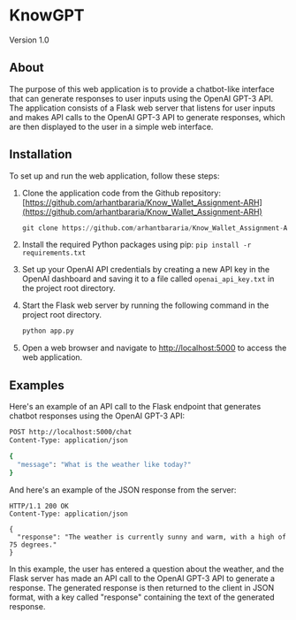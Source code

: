# KnowGPT

Version 1.0

## About

The purpose of this web application is to provide a chatbot-like interface that can generate responses to user inputs using the OpenAI GPT-3 API. The application consists of a Flask web server that listens for user inputs and makes API calls to the OpenAI GPT-3 API to generate responses, which are then displayed to the user in a simple web interface.

## Installation

To set up and run the web application, follow these steps:

1. Clone the application code from the Github repository: [https://github.com/arhantbararia/Know_Wallet_Assignment-ARH](https://github.com/arhantbararia/Know_Wallet_Assignment-ARH)
    
    ```python
    git clone https://github.com/arhantbararia/Know_Wallet_Assignment-ARH.git
    ```
    
2. Install the required Python packages using pip: `pip install -r requirements.txt`
3. Set up your OpenAI API credentials by creating a new API key in the OpenAI dashboard and saving it to a file called `openai_api_key.txt` in the project root directory.
4. Start the Flask web server by running the following command in the project root directory.
    
    ```python
    python app.py
    ```
    
5. Open a web browser and navigate to [http://localhost:5000](http://localhost:5000/) to access the web application.

## Examples

Here's an example of an API call to the Flask endpoint that generates chatbot responses using the OpenAI GPT-3 API:

```bash
POST http://localhost:5000/chat
Content-Type: application/json

{
  "message": "What is the weather like today?"
}

```

And here's an example of the JSON response from the server:

```
HTTP/1.1 200 OK
Content-Type: application/json

{
  "response": "The weather is currently sunny and warm, with a high of 75 degrees."
}

```

In this example, the user has entered a question about the weather, and the Flask server has made an API call to the OpenAI GPT-3 API to generate a response. The generated response is then returned to the client in JSON format, with a key called "response" containing the text of the generated response.
